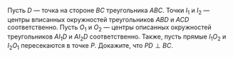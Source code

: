 Пусть $D$ — точка на стороне $BC$ треугольника $ABC$. Точки $I_1$ и $I_2$ — центры вписанных окружностей треугольников $ABD$ и $ACD$ соответственно. Пусть $O_1$ и $O_2$ — центры описанных окружностей треугольников $AI_1D$ и $AI_2D$ соответственно. Также, пусть прямые $I_1O_2$ и $I_2O_1$ пересекаются в точке $P$. Докажите, что $PD\perp BC$.
